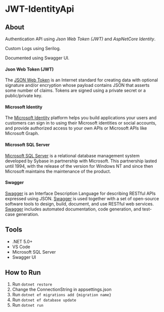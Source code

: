 # JWT-IdentityApi

<h2>About</h2>
<p>Authentication API using <em>Json Web Token (JWT)</em> and <em>AspNetCore Identity</em>.</p>
<p>Custom Logs using Serilog.</p>
<p>Documented using Swagger UI.</p>

<h4>Json Web Token (JWT)</h4>
<p>
    The <a href="https://jwt.io/" target="_blank">JSON Web Token</a>  is an Internet standard for creating data with optional signature and/or 
    encryption whose payload contains JSON that asserts some number of claims. Tokens are signed using a private secret or a public/private key.
</p>

<h4>Microsoft Identity</h4>
<p>
    The <a href="https://docs.microsoft.com/en-us/azure/active-directory/develop/" target="_target">Microsoft Identity</a> platform helps you build applications
    your users and customers can sign in to using their Microsoft identities or social accounts, and provide authorized access to your own APIs or 
    Microsoft APIs like Microsoft Graph.
</p>

<h4>Microsoft SQL Server</h4>
<p>
    <a href="https://www.microsoft.com/en-us/sql-server/sql-server-2019" target="_blank">Microsoft SQL Server</a> is a relational database management 
    system developed by Sybase in partnership with Microsoft. 
    This partnership lasted until 1994, with the release of the version for Windows NT and since then Microsoft maintains the maintenance of the product.
</p>

<h4>Swagger</h4>
<p>
    <a href="https://swagger.io/" target="_blank">Swagger</a> is an Interface Description Language for describing RESTful APIs expressed using JSON. 
    <a href="https://swagger.io/" target="_blank">Swagger</a> is used together with a set of open-source software tools to design, build, document, 
    and use RESTful web services. 
    <a href="https://swagger.io/" target="_blank">Swagger</a> includes automated documentation, code generation, and test-case generation.
</p>

<h2>Tools</h2>
<ul>
    <li>.NET 5.0+</li>
    <li>VS Code</li>
    <li>Microsoft SQL Server</li>
    <li>Swagger UI</li>
</ul>

<h2>How to Run</h2>
<ol>
    <li>Run <code>dotnet restore</code></li>
    <li>Change the ConnectionString in appsettings.json</li>
    <li>Run <code>dotnet ef migrations add {migration name}</code></li>
    <li>Run <code>dotnet ef database update</code></li>
    <li>Run <code>dotnet run</code></li>
</ol>
